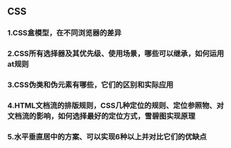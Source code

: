## CSS

### 1.CSS盒模型，在不同浏览器的差异
### 2.CSS所有选择器及其优先级、使用场景，哪些可以继承，如何运用at规则
### 3.CSS伪类和伪元素有哪些，它们的区别和实际应用
### 4.HTML文档流的排版规则，CSS几种定位的规则、定位参照物、对文档流的影响，如何选择最好的定位方式，雪碧图实现原理
### 5.水平垂直居中的方案、可以实现6种以上并对比它们的优缺点
